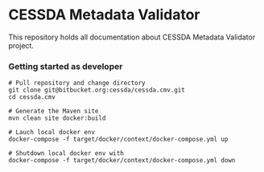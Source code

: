 # CESSDA Metadata Validator 

This repository holds all documentation about CESSDA Metadata Validator project. 

### Getting started as developer

```shell
# Pull repository and change directory
git clone git@bitbucket.org:cessda/cessda.cmv.git
cd cessda.cmv

# Generate the Maven site
mvn clean site docker:build

# Lauch local docker env
docker-compose -f target/docker/context/docker-compose.yml up

# Shutdown local docker env with
docker-compose -f target/docker/context/docker-compose.yml down
```
